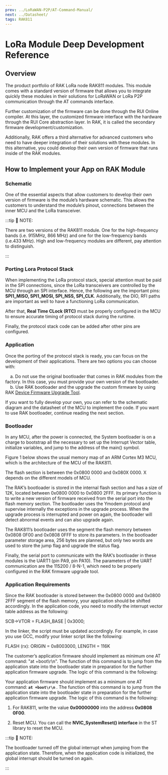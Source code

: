 ```yaml
---
prev: ../LoRaWAN-P2P/AT-Command-Manual/
next: ../Datasheet/
tags: RAK811
---
```


# LoRa Module Deep Development Reference

## Overview

The product portfolio of RAK LoRa node RAK811 modules. This module comes with a standard version of firmware that allows you to integrate quickly these modules in their solutions for LoRaWAN or LoRa P2P communication through the AT commands interface.

Further customization of the firmware can be done through the RUI Online compiler. At this layer, the customized firmware interface with the hardware through the RUI Core abstraction layer. In RAK, it is called the secondary firmware development/customization.  

Additionally, RAK offers a third alternative for advanced customers who need to have deeper integration of their solutions with these modules. In this alternative, you could develop their own version of firmware that runs inside of the RAK modules.


## How to Implement your App on RAK Module

### Schematic


One of the essential aspects that allow customers to develop their own version of firmware is the module’s hardware schematic. This allows the customers to understand the module’s pinout, connections between the inner MCU and the LoRa transceiver.

:::tip 📝 NOTE:

There are two versions of the RAK811 module. One for the high-frequency bands (i.e. 915MHz, 866 MHz) and one for the low-frequency bands (i.e.433 MHz). High and low-frequency modules are different, pay attention to distinguish.

:::

### Porting Lora Protocol Stack

When implementing the LoRa protocol stack, special attention must be paid in the SPI connections, since the LoRa transceivers are controlled by the MCU through an SPI interface. Hence, the following are the important pins: **SPI1_MISO, SPI1_MOSI, SPI_NSS, SPI_CLK**. Additionally, the DIO, RFI paths are important as well to have a functioning LoRa communication.

After that, **Real Time CLock (RTC)** must be properly configured in the MCU to ensure accurate timing of protocol stack during the runtime.

Finally, the protocol stack code can be added after other pins are configured.

### Application

Once the porting of the protocol stack is ready, you can focus on the development of their applications. There are two options you can choose with: 

&nbsp;&nbsp;&nbsp;&nbsp;a. Do not use the original bootloader that comes in RAK modules from the factory. In this case, you must provide your own version of the bootloader. 
<br>
&nbsp;&nbsp;&nbsp;&nbsp;b. Use RAK bootloader and the upgrade the custom firmware by using RAK [Device Firmware Upgrade Tool](https://downloads.rakwireless.com/LoRa/Tools/RAK_Device_Firmware_Upgrade_Tool_v1.4.zip). 

If you want to fully develop your own, you can refer to the schematic diagram and the datasheet of the MCU to implement the code. If you want to use RAK bootloader, continue reading the next section.

### Bootloader

In any MCU, after the power is connected, the System bootloader is on a charge to bootstrap all the necessary to set up the Interrupt Vector table, initialize variables, and jump to the address of the main() symbol.

Figure 1 below shows the usual memory map of an ARM Cortex M3 MCU, which is the architecture of the MCU of the RAK811.

<rk-img
  src="/assets/images/wisduo/rak811-module/deep-development/memory-map.png"
  width="80%"
  caption="Usual memory map for an ARM Cortex M4 MCU"
/>

The flash section is between the 0x0800 0000 and 0x080X 0000. X depends on the different models of MCU.

The RAK’s bootloader is stored in the internal flash section and has a size of 12K, located between 0x0800 0000 to 0x0800 2FFF. Its primary function is to write a new version of firmware received from the serial port into the flash memory section. The bootloader uses the Ymodem protocol and supervise internally the exceptions in the upgrade process. When the upgrade process is interrupted and power on again, the bootloader will detect abnormal events and can also upgrade again.

The RAK811’s bootloader uses the segment the flash memory between 0x0808 0F00 and 0x0808 0FFF to store its parameters. 
In the bootloader parameter storage area, 256 bytes are planned, but only two words are used to store the jump flag and upgrade the status flag.

Finally, the serial port to communicate with the RAK’s bootloader in these modules is the UART1 (pin PA9, pin PA10). The parameters of the UART communication are the 115200 / 8-N-1, which need to be properly configured in the RAK firmware upgrade tool. 

### Application Requirements

Since the RAK bootloader is stored between the 0x0800 0000 and 0x0800 2FFF segment of the flash memory, your application should be shifted accordingly. In the application code, you need to modify the interrupt vector table address as the following:

SCB->VTOR = FLASH_BASE | 0x3000;

In the linker, the script must be updated accordingly. For example, in case you use GCC, modify your linker script like the following:

FLASH (rx): ORIGIN = 0x8003000, LENGTH = 116K

The customer’s application firmware should implement as minimum one AT command: "at +boot\r\n". The function of this command is to jump from the application state into the bootloader state in preparation for the further application firmware upgrade. The logic of this command is the following:

Your application firmware should implement as a minimum one AT command: <b>`at +boot\r\n` </b>. The function of this command is to jump from the application state into the bootloader state in preparation for the further application firmware upgrade. The logic of this command is the following:


1. For RAK811, write the value **0x00000000** into the address **0x0808 0F00**. 

2. Reset MCU. You can call the **NVIC_SystemReset() interface** in the ST library to reset the MCU.

:::tip 📝 NOTE:

The bootloader turned off the global interrupt when jumping from the application state. Therefore, when the application code is initialized, the global interrupt should be turned on again.

:::